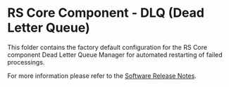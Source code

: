 # RS Core Component - DLQ (Dead Letter Queue)

This folder contains the factory default configuration for the RS Core component Dead Letter Queue Manager for automated restarting of failed processings.

For more information please refer to the [Software Release Notes](./doc/SRN.md).
